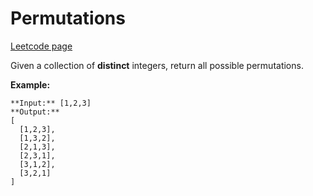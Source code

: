 # Permutations
[Leetcode page](https://leetcode.com/problems/permutations/description)

Given a collection of **distinct** integers, return all possible permutations.

**Example:**

    
    
    **Input:** [1,2,3]
    **Output:**
    [
      [1,2,3],
      [1,3,2],
      [2,1,3],
      [2,3,1],
      [3,1,2],
      [3,2,1]
    ]
    

